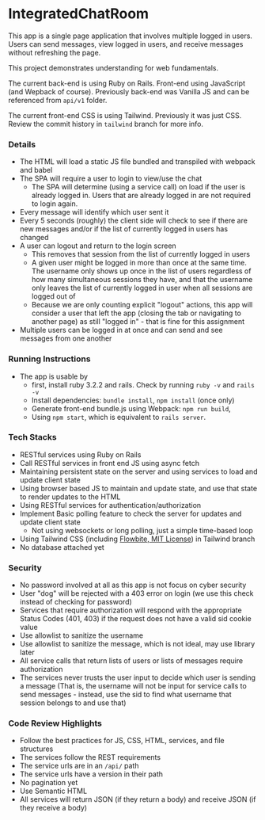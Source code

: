 # IntegratedChatRoom

This app is a single page application that involves multiple logged in users. Users can send messages, view logged in users, and receive messages without refreshing the page.

This project demonstrates understanding for web fundamentals.

The current back-end is using Ruby on Rails. Front-end using JavaScript (and Wepback of course). Previously back-end was Vanilla JS and can be referenced from `api/v1` folder.

The current front-end CSS is using Tailwind. Previously it was just CSS. Review the commit history in `tailwind` branch for more info. 

### Details
- The HTML will load a static JS file bundled and transpiled with webpack and babel
- The SPA will require a user to login to view/use the chat
  - The SPA will determine (using a service call) on load if the user is already logged in. Users that are already logged in are not required to login again.
- Every message will identify which user sent it
- Every 5 seconds (roughly) the client side will check to see if there are new messages and/or if the list of currently logged in users has changed
- A user can logout and return to the login screen
  - This removes that session from the list of currently logged in users
  - A given user might be logged in more than once at the same time. The username only shows up once in the list of users regardless of how many simultaneous sessions they have, and that the username only leaves the list of currently logged in user when all sessions are logged out of
  - Because we are only counting explicit "logout" actions, this app will consider a user that left the app (closing the tab or navigating to another page) as still "logged in" - that is fine for this assignment
- Multiple users can be logged in at once and can send and see messages from one another

### Running Instructions
- The app is usable by 
  - first, install ruby 3.2.2 and rails. Check by running `ruby -v` and `rails -v`
  - Install dependencies: `bundle install`, `npm install` (once only)
  - Generate front-end bundle.js using Webpack: `npm run build`, 
  - Using `npm start`, which is equivalent to `rails server`.

### Tech Stacks
- RESTful services using Ruby on Rails
- Call RESTful services in front end JS using async fetch
- Maintaining persistent state on the server and using services to load and update client state
- Using browser based JS to maintain and update state, and use that state to render updates to the HTML
- Using RESTful services for authentication/authorization
- Implement Basic polling feature to check the server for updates and update client state
  - Not using websockets or long polling, just a simple time-based loop
- Using Tailwind CSS (including [Flowbite, MIT License](https://flowbite.com/docs/getting-started/license/)) in Tailwind branch
- No database attached yet

### Security

- No password involved at all as this app is not focus on cyber security
- User "dog" will be rejected with a 403 error on login (we use this check instead of checking for password)
- Services that require authorization will respond with the appropriate Status Codes (401, 403) if the request does not have a valid sid cookie value
- Use allowlist to sanitize the username
- Use allowlist to sanitize the message, which is not ideal, may use library later
- All service calls that return lists of users or lists of messages require authorization
- The services never trusts the user input to decide which user is sending a message (That is, the username will not be input for service calls to send messages - instead, use the sid to find what username that session belongs to and use that)

### Code Review Highlights

- Follow the best practices for JS, CSS, HTML, services, and file structures
- The services follow the REST requirements
- The service urls are in an `/api/` path
- The service urls have a version in their path
- No pagination yet
- Use Semantic HTML
- All services will return JSON (if they return a body) and receive JSON (if they receive a body)
